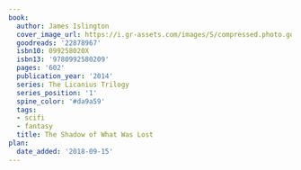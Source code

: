 ```yaml
---
book:
  author: James Islington
  cover_image_url: https://i.gr-assets.com/images/S/compressed.photo.goodreads.com/books/1507308087l/22878967._SX98_.jpg
  goodreads: '22878967'
  isbn10: 099258020X
  isbn13: '9780992580209'
  pages: '602'
  publication_year: '2014'
  series: The Licanius Trilogy
  series_position: '1'
  spine_color: '#da9a59'
  tags:
  - scifi
  - fantasy
  title: The Shadow of What Was Lost
plan:
  date_added: '2018-09-15'
---
```

